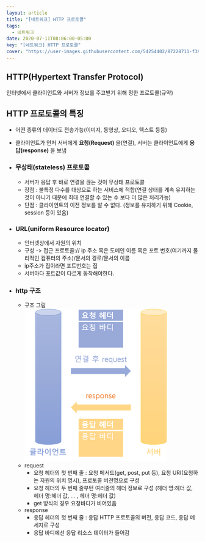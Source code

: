 ```yaml
---
layout: article
title: "[네트워크] HTTP 프로토콜"
tags:
  - 네트워크
date: 2020-07-11T08:06:00-05:00
key: "[네트워크] HTTP 프로토콜"
cover: "https://user-images.githubusercontent.com/54254402/87228711-f3946980-c3dd-11ea-8e05-10023c022f94.png"
---
```


## HTTP(Hypertext Transfer Protocol)

인터넷에서 클라이언트와 서버가 정보를 주고받기 위해 정한 프로토콜(규약)

## HTTP 프로토콜의 특징

- 어떤 종류의 데이터도 전송가능(이미지, 동영상, 오디오, 텍스트 등등)
- 클라이언트가 먼저 서버에게 **요청(Request)** 을(연결),
  서버는 클라이언트에게 **응답(response)** 을 보냄
- ### **무상태(stateless) 프로토콜**

  - 서버가 응답 후 바로 연결을 끊는 것이 무상태 프로토콜
  - 장점 : 불특정 다수를 대상으로 하는 서비스에 적합(연결 상태를 계속 유지하는 것이 아니기 때문에 최대 연결할 수 있는 수 보다 더 많은 처리가능)
  - 단점 : 클라이언트의 이전 정보를 알 수 없다. (정보를 유지하기 위해 Cookie, session 등이 있음)

- ### **URL(uniform Resource locator)**

  - 인터넷상에서 자원의 위치
  - 구성 -> 접근 프로토콜:// ip 주소 혹은 도메인 이름 혹은 포트 번호(여기까지 물리적인 컴퓨터의 주소)/문서의 경로/문서의 이름
  - ip주소가 집이라면 포트번호는 집
  - 서버마다 포트값이 다르게 동작해야한다.

- ### **http 구조**
  - 구조 그림<br> ![](/assets/images/200711-1.png)
  - request
    - 요청 헤더의 첫 번째 줄 : 요청 메서드(get, post, put 등), 요청 URI(요청하는 자원의 위치 명시), 프로토콜 버전명으로 구성
    - 요청 헤더의 두 번째 줄부턴 여러줄의 헤더 정보로 구성 (헤더 명:헤더 값, 헤더 명:헤더 값, ... , 헤더 명:헤더 값)
    - get 방식의 경우 요청바디가 비어있음
  - response
    - 응답 헤더의 첫 번째 줄 : 응답 HTTP 프로토콜의 버전, 응답 코드, 응답 메세지로 구성
    - 응답 바디에선 응답 리소스 데이터가 들어감
